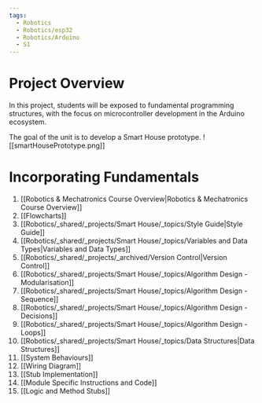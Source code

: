 ```yaml
---
tags:
  - Robotics
  - Robotics/esp32
  - Robotics/Arduino
  - S1
---
```

# Project Overview

In this project, students will be exposed to fundamental programming structures, with the focus on microcontroller development in the Arduino ecosystem.

The goal of the unit is to develop a Smart House prototype.
![[smartHousePrototype.png]]

# Incorporating Fundamentals


1. [[Robotics & Mechatronics Course Overview|Robotics & Mechatronics Course Overview]]
2. [[Flowcharts]]
3. [[Robotics/_shared/_projects/Smart House/_topics/Style Guide|Style Guide]]
4. [[Robotics/_shared/_projects/Smart House/_topics/Variables and Data Types|Variables and Data Types]]
5. [[Robotics/_shared/_projects/_archived/Version Control|Version Control]]
6. [[Robotics/_shared/_projects/Smart House/_topics/Algorithm Design - Modularisation]]
7. [[Robotics/_shared/_projects/Smart House/_topics/Algorithm Design - Sequence]]
8. [[Robotics/_shared/_projects/Smart House/_topics/Algorithm Design - Decisions]]
9. [[Robotics/_shared/_projects/Smart House/_topics/Algorithm Design - Loops]]
10. [[Robotics/_shared/_projects/Smart House/_topics/Data Structures|Data Structures]]
11. [[System Behaviours]]
12. [[Wiring Diagram]]
13. [[Stub Implementation]]
14. [[Module Specific Instructions and Code]]
15. [[Logic and Method Stubs]]




